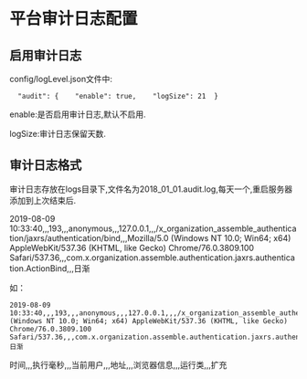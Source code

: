 # 平台审计日志配置

## 启用审计日志

config/logLevel.json文件中:

```text
  "audit": {    "enable": true,    "logSize": 21  }
```

enable:是否启用审计日志,默认不启用.

logSize:审计日志保留天数.

## 审计日志格式

审计日志存放在logs目录下,文件名为2018\_01\_01.audit.log,每天一个,重启服务器添加到上次结束后.

2019-08-09 10:33:40,,,193,,,anonymous,,,127.0.0.1,,,/x\_organization\_assemble\_authentication/jaxrs/authentication/bind,,,Mozilla/5.0 \(Windows NT 10.0; Win64; x64\) AppleWebKit/537.36 \(KHTML, like Gecko\) Chrome/76.0.3809.100 Safari/537.36,,,com.x.organization.assemble.authentication.jaxrs.authentication.ActionBind,,,日渐

如：

```text
2019-08-09 10:33:40,,,193,,,anonymous,,,127.0.0.1,,,/x_organization_assemble_authentication/jaxrs/authentication/bind,,,Mozilla/5.0 (Windows NT 10.0; Win64; x64) AppleWebKit/537.36 (KHTML, like Gecko) Chrome/76.0.3809.100 Safari/537.36,,,com.x.organization.assemble.authentication.jaxrs.authentication.ActionBind,,,日渐
```

时间,,,执行毫秒,,,当前用户,,,地址,,,浏览器信息,,,运行类,,,扩充

